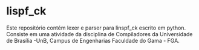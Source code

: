 # lispf_ck
Este repositório contém lexer e parser para linspf_ck escrito em python. Consiste em uma atividade da disciplina de Compiladores da Universidade de Brasília -UnB, Campus de Engenharias Faculdade do Gama - FGA.
